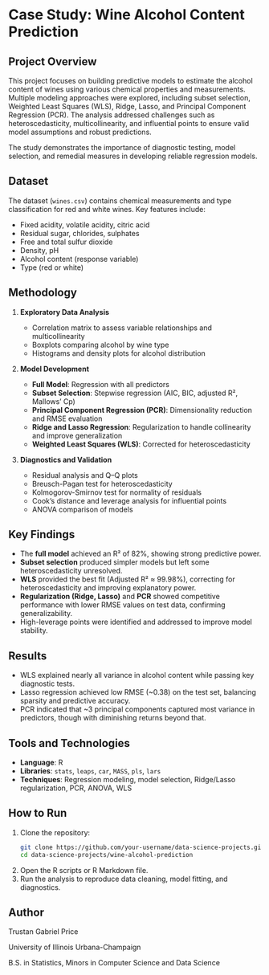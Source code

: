 # Case Study: Wine Alcohol Content Prediction

## Project Overview
This project focuses on building predictive models to estimate the alcohol content of wines using various chemical properties and measurements. Multiple modeling approaches were explored, including subset selection, Weighted Least Squares (WLS), Ridge, Lasso, and Principal Component Regression (PCR). The analysis addressed challenges such as heteroscedasticity, multicollinearity, and influential points to ensure valid model assumptions and robust predictions.

The study demonstrates the importance of diagnostic testing, model selection, and remedial measures in developing reliable regression models.

## Dataset
The dataset (`wines.csv`) contains chemical measurements and type classification for red and white wines. Key features include:

- Fixed acidity, volatile acidity, citric acid  
- Residual sugar, chlorides, sulphates  
- Free and total sulfur dioxide  
- Density, pH  
- Alcohol content (response variable)  
- Type (red or white)

## Methodology
1. **Exploratory Data Analysis**
   - Correlation matrix to assess variable relationships and multicollinearity  
   - Boxplots comparing alcohol by wine type  
   - Histograms and density plots for alcohol distribution  

2. **Model Development**
   - **Full Model**: Regression with all predictors  
   - **Subset Selection**: Stepwise regression (AIC, BIC, adjusted R², Mallows’ Cp)  
   - **Principal Component Regression (PCR)**: Dimensionality reduction and RMSE evaluation  
   - **Ridge and Lasso Regression**: Regularization to handle collinearity and improve generalization  
   - **Weighted Least Squares (WLS)**: Corrected for heteroscedasticity  

3. **Diagnostics and Validation**
   - Residual analysis and Q–Q plots  
   - Breusch-Pagan test for heteroscedasticity  
   - Kolmogorov-Smirnov test for normality of residuals  
   - Cook’s distance and leverage analysis for influential points  
   - ANOVA comparison of models  

## Key Findings
- The **full model** achieved an R² of 82%, showing strong predictive power.  
- **Subset selection** produced simpler models but left some heteroscedasticity unresolved.  
- **WLS** provided the best fit (Adjusted R² ≈ 99.98%), correcting for heteroscedasticity and improving explanatory power.  
- **Regularization (Ridge, Lasso)** and **PCR** showed competitive performance with lower RMSE values on test data, confirming generalizability.  
- High-leverage points were identified and addressed to improve model stability.  

## Results
- WLS explained nearly all variance in alcohol content while passing key diagnostic tests.  
- Lasso regression achieved low RMSE (~0.38) on the test set, balancing sparsity and predictive accuracy.  
- PCR indicated that ~3 principal components captured most variance in predictors, though with diminishing returns beyond that.  

## Tools and Technologies
- **Language**: R  
- **Libraries**: `stats`, `leaps`, `car`, `MASS`, `pls`, `lars`  
- **Techniques**: Regression modeling, model selection, Ridge/Lasso regularization, PCR, ANOVA, WLS  

## How to Run
1. Clone the repository:  
   ```bash
   git clone https://github.com/your-username/data-science-projects.git
   cd data-science-projects/wine-alcohol-prediction
2. Open the R scripts or R Markdown file.
3. Run the analysis to reproduce data cleaning, model fitting, and diagnostics.

## Author

Trustan Gabriel Price

University of Illinois Urbana-Champaign

B.S. in Statistics, Minors in Computer Science and Data Science
